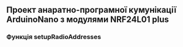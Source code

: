 ## Проект анаратно-програмної кумунікації ArduinoNano з модулями NRF24L01 plus

### Функція setupRadioAddresses

